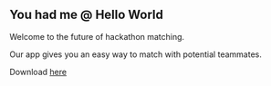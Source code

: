 You had me @ Hello World
---------

Welcome to the future of hackathon matching.

Our app gives you an easy way to match with potential teammates.

Download [here](https://github.com/yhmahw/android/blob/master/app/app-release.apk)
